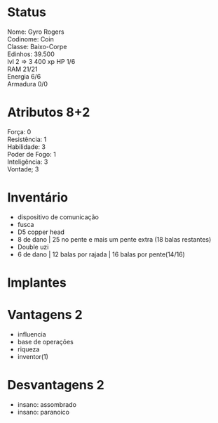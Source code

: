 # Status
Nome: Gyro Rogers  
Codinome: Coin  
Classe: Baixo-Corpe  
Edinhos: 39.500  
lvl 2 => 3
400 xp
HP 1/6   
RAM 21/21   
Energia 6/6   
Armadura 0/0   

# Atributos 8+2
Força: 0  
Resistência: 1  
Habilidade: 3  
Poder de Fogo: 1   
Inteligência: 3  
Vontade; 3   

# Inventário
- dispositivo de comunicação
- fusca
- D5 copper head
 - 8 de dano | 25 no pente e mais um pente extra (18 balas restantes) 
- Double uzi
 - 6 de dano | 12 balas por rajada | 16 balas por pente(14/16)

# Implantes 

# Vantagens 2 
- influencia
- base de operações
- riqueza
- inventor(1)
# Desvantagens 2
- insano: assombrado
- insano: paranoico